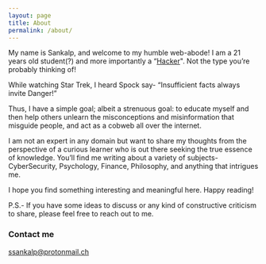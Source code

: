 ```yaml
---
layout: page
title: About
permalink: /about/
---
```


My name is Sankalp, and welcome to my humble web-abode!
I am a 21 years old student(?) and more importantly a “[Hacker](https://sankalp.me/Hacker/)". Not the type you’re probably thinking of! 

While watching Star Trek, I heard Spock say- “Insufficient facts always invite Danger!”

Thus, I have a simple goal; albeit a strenuous goal: to educate myself and then help others unlearn the misconceptions and misinformation that misguide people, and act as a cobweb all over the internet. 

I am not an expert in any domain but want to share my thoughts from the perspective of a curious learner who is out there seeking the true essence of knowledge. You’ll find me writing about a variety of subjects- CyberSecurity, Psychology, Finance, Philosophy, and anything that intrigues me. 

I hope you find something interesting and meaningful here. Happy reading!

P.S.- If you have some ideas to discuss or any kind of constructive criticism to share, please feel free to reach out to me. 

### Contact me

[ssankalp@protonmail.ch](mailto:ssankalp@protonmail.ch)
